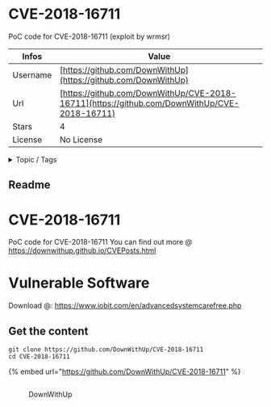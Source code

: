 # CVE-2018-16711

PoC code for CVE-2018-16711 (exploit by wrmsr)

| Infos    | Value                                                              |
| -------- | -------------------------------------------------------------------|
| Username | [https://github.com/DownWithUp](https://github.com/DownWithUp) |
| Url      | [https://github.com/DownWithUp/CVE-2018-16711](https://github.com/DownWithUp/CVE-2018-16711)                                               |
| Stars    | 4                                                          |
| License  | No License                                                        |

<details>

<summary>Topic / Tags</summary>

* cve* drivers* exploit* exploit-dev* winapi

</details>

## Readme

# CVE-2018-16711
PoC code for CVE-2018-16711
You can find out more @ https://downwithup.github.io/CVEPosts.html

# Vulnerable Software
Download @: https://www.iobit.com/en/advancedsystemcarefree.php



## Get the content

```
git clone https://github.com/DownWithUp/CVE-2018-16711
cd CVE-2018-16711
```

{% embed url="https://github.com/DownWithUp/CVE-2018-16711" %}

<figure><img src="https://avatars.githubusercontent.com/u/16905064?v=4" alt=""><figcaption><p>DownWithUp</p></figcaption></figure>
